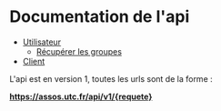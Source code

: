 # Documentation de l'api

- [Utilisateur](user/)
    - [Récupérer les groupes](user/groups.md)
- [Client](client/)

L'api est en version 1, toutes les urls sont de la forme :

**https://assos.utc.fr/api/v1/{requete}**